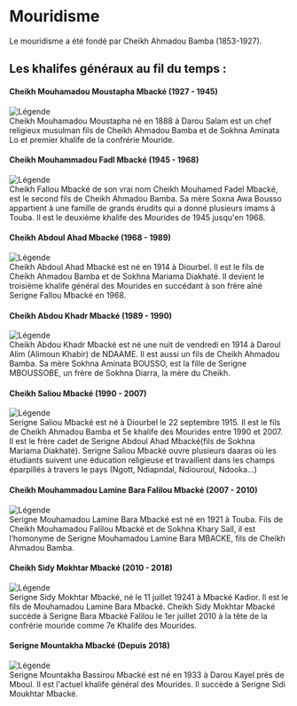 # Mouridisme  
Le mouridisme a été fondé par  Cheikh Ahmadou Bamba (1853-1927).  

## Les khalifes généraux au fil du temps : 

#### Cheikh Mouhamadou Moustapha Mbacké (1927 - 1945)
![Légende](https://th.bing.com/th/id/OIP.9cb7puMfHFzrzeaVnE7eUAAAAA?w=134&h=180&c=7&r=0&o=5&dpr=1.5&pid=1.7)  
Cheikh Mouhamadou Moustapha né en 1888 à Darou Salam est un chef religieux musulman fils de Cheikh Ahmadou Bamba et de Sokhna Aminata Lo et premier khalife de la confrérie Mouride.

#### Cheikh Mouhammadou Fadl Mbacké (1945 - 1968)  
![Légende](https://th.bing.com/th/id/OIP.bi5pfcLgjTvEye_kS2GmqQHaI7?w=124&h=180&c=7&r=0&o=5&dpr=1.5&pid=1.7)  
Cheikh Fallou Mbacké de son vrai nom Cheikh Mouhamed Fadel Mbacké, est le second fils de Cheikh Ahmadou Bamba. Sa mère Soxna Awa Bousso appartient à une famille de grands érudits qui a donné plusieurs imams à Touba. Il est le deuxième khalife des Mourides de 1945 jusqu'en 1968.

#### Cheikh Abdoul Ahad Mbacké	(1968 - 1989)  
![Légende](https://th.bing.com/th/id/OIP.km-taxOEwNS-wN5MsRneagHaE-?w=221&h=180&c=7&r=0&o=5&dpr=1.5&pid=1.7)    
Cheikh Abdoul Ahad Mbacké est né en 1914 à Diourbel. Il est le fils de Cheikh Ahmadou Bamba et de Sokhna Mariama Diakhaté. Il devient le troisième khalife général des Mourides en succédant à son frère aîné Serigne Fallou Mbacké en 1968.

#### Cheikh Abdou Khadr Mbacké	(1989 - 1990)  
![Légende](https://th.bing.com/th/id/OIP.1SALJsjjAUi8V8PNZ026PQHaGp?w=207&h=186&c=7&r=0&o=5&dpr=1.5&pid=1.7)  
Cheikh Abdou Khadr Mbacké est né une nuit de vendredi en 1914 à Daroul Alim (Alimoun Khabir) de NDAAME. Il est aussi un fils de Cheikh Ahmadou Bamba. Sa mère Sokhna Aminata BOUSSO, est la fille de Serigne MBOUSSOBE, un frère de Sokhna Diarra, la mère du Cheikh.

#### Cheikh Saliou Mbacké	(1990 - 2007)  
![Légende](https://th.bing.com/th/id/OIP.-Y8xSVJYimqffQe82UtqKwAAAA?w=110&h=180&c=7&r=0&o=5&dpr=1.5&pid=1.7)  
Serigne Saliou Mbacké est né à Diourbel le 22 septembre 1915. Il est le fils de Cheikh Ahmadou Bamba et 5e khalife des Mourides entre 1990 et 2007. Il est le frère cadet de Serigne Abdoul Ahad Mbacké(fils de Sokhna Mariama Diakhaté). Serigne Saliou Mbacké ouvre plusieurs daaras où les étudiants suivent une éducation religieuse et travaillent dans les champs éparpillés à travers le pays (Ngott, Ndiapndal, Ndiouroul, Ndooka…)

#### Cheikh Mouhammadou Lamine Bara Falilou Mbacké (2007 - 2010)  
![Légende](https://th.bing.com/th/id/OIP.tH2FO79u7YEzocPV5G39jAAAAA?w=115&h=180&c=7&r=0&o=5&dpr=1.5&pid=1.7)  
Serigne Mouhamadou Lamine Bara Mbacké est né en 1921 à Touba. Fils de Cheikh Mouhamadou Falilou Mbacké et de Sokhna Khary Sall, il est l’homonyme de Serigne Mouhamadou Lamine Bara MBACKE, fils de Cheikh Ahmadou Bamba.

#### Cheikh Sidy Mokhtar Mbacké	(2010 - 2018)  
![Légende](https://th.bing.com/th/id/OIP.90-u3_XwwZnYGfQ_Av5YCgAAAA?pid=ImgDet&w=189&h=99&c=7&dpr=1,5)  
Serigne Sidy Mokhtar Mbacké, né le 11 juillet 19241 à Mbacké Kadior. Il est le fils de Mouhamadou Lamine Bara Mbacké. Cheikh Sidy Mokhtar Mbacké succède à Serigne Bara Mbacké Falilou le 1er juillet 2010 à la tête de la confrérie mouride comme 7e Khalife des Mourides.

#### Serigne Mountakha Mbacké (Depuis 2018)  
![Légende](https://th.bing.com/th/id/OIP.7wHdJN84CnnU8PNEEw0oaAHaEK?w=270&h=180&c=7&r=0&o=5&dpr=1.5&pid=1.7)  
Serigne Mountakha Bassirou Mbacké est né en 1933 à Darou Kayel près de Mboul. Il est l'actuel khalife général des Mourides. Il succède à Serigne Sidi Moukhtar Mbacké.
